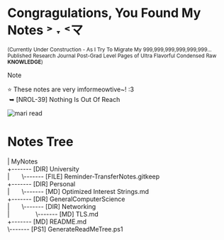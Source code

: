 # Congragulations, You Found My Notes ˃ ˕ ˂マ
<sup>(Currently Under Construction - As I Try To Migrate My 999,999,999,999,999,999... Published Research Journal Post-Grad Level Pages of Ultra Flavorful Condensed Raw **KNOWLEDGE**)<sup>
> [!NOTE]
> ⭐ These notes are very imformeowtive~! :3<br>
> &nbsp;➥ [NROL-39] Nothing Is Out Of Reach 

![mari read](https://github.com/user-attachments/assets/438e5c2c-222d-4195-9181-5066a0d1e8e1)

# Notes Tree
<!-- BEGIN DIRECTORY TREE -->
<!-- Generated on 2025-04-25 01:09:50 -->
|   MyNotes<br>
+------- [DIR] University<br>
|&nbsp;&nbsp;&nbsp;&nbsp;&nbsp;&nbsp;&nbsp;\\------- [FILE] Reminder-TransferNotes.gitkeep<br>
+------- [DIR] Personal<br>
|&nbsp;&nbsp;&nbsp;&nbsp;&nbsp;&nbsp;&nbsp;\\------- [MD] Optimized Interest Strings.md<br>
+------- [DIR] GeneralComputerScience<br>
|&nbsp;&nbsp;&nbsp;&nbsp;&nbsp;&nbsp;&nbsp;\\------- [DIR] Networking<br>
|&nbsp;&nbsp;&nbsp;&nbsp;&nbsp;&nbsp;&nbsp;&nbsp;&nbsp;&nbsp;&nbsp;&nbsp;&nbsp;&nbsp;&nbsp;\\------- [MD] TLS.md<br>
+------- [MD] README.md<br>
\\------- [PS1] GenerateReadMeTree.ps1
<!-- END DIRECTORY TREE -->
